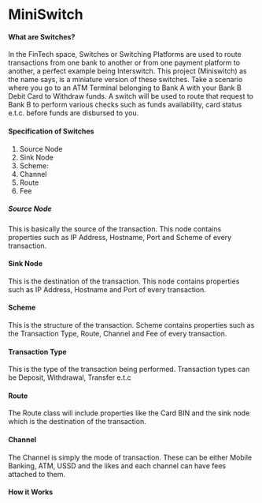 # MiniSwitch

#### What are Switches?
In the FinTech space, Switches or Switching Platforms are used to route transactions from one bank to another or from one payment platform to another, a perfect example being Interswitch. This project (Miniswitch) as the name says, is a miniature version of these switches.
Take a scenario where you go to an ATM Terminal belonging to Bank A with your Bank B Debit Card to Withdraw funds. A switch will be used to route that request to Bank B to perform various checks such as funds availability, card status e.t.c. before funds are disbursed to you.

#### Specification of Switches

1. Source Node
2. Sink Node
3. Scheme:
4. Channel
5. Route
6. Fee

##### Source Node
This is basically the source of the transaction. This node contains properties such as IP Address, Hostname, Port and Scheme of every transaction.

#### Sink Node
This is the destination of the transaction. This node contains properties such as IP Address, Hostname and Port of every transaction.

#### Scheme
This is the structure of the transaction. Scheme contains properties such as the Transaction Type, Route, Channel and Fee of every transaction.

#### Transaction Type
This is the type of the transaction being performed. Transaction types can be Deposit, Withdrawal, Transfer e.t.c

#### Route
The Route class will include properties like the Card BIN and the sink node which is the destination of the transaction.

#### Channel
The Channel is simply the mode of transaction. These can be either Mobile Banking, ATM, USSD and the likes and each channel can have fees attached to them.

#### How it Works
